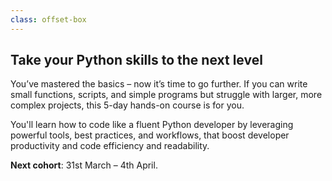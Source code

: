 ```yaml
---
class: offset-box
---
```


## Take your Python skills to the next level

You’ve mastered the basics – now it’s time to go further.
If you can write small functions, scripts, and simple programs but struggle with larger, more complex projects, this 5-day hands-on course is for you.

You'll learn how to code like a fluent Python developer by leveraging powerful tools, best practices, and workflows, that boost developer productivity and code efficiency and readability.

**Next cohort**: 31st March – 4th April.
